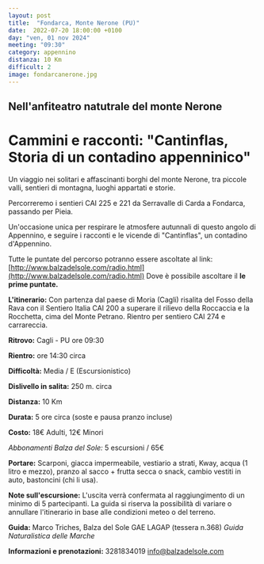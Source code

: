 ```yaml
---
layout: post
title:  "Fondarca, Monte Nerone (PU)"
date:  2022-07-20 18:00:00 +0100
day: "ven, 01 nov 2024"
meeting: "09:30"
category: appennino 
distanza: 10 Km
difficult: 2
image: fondarcanerone.jpg
---
```


## Nell'anfiteatro natutrale del monte Nerone

# Cammini e racconti: "Cantinflas, Storia di un contadino appenninico" 

Un viaggio nei solitari e affascinanti borghi del monte Nerone, tra piccole valli, sentieri di montagna, luoghi appartati e storie. 

Percorreremo i sentieri CAI 225 e 221 da Serravalle di Carda a Fondarca, passando per Pieia. 

Un'occasione unica per respirare le atmosfere autunnali di questo angolo di Appennino, e seguire i racconti e le vicende di "Cantinflas", un contadino d'Appennino.

Tutte le puntate del percorso potranno essere ascoltate al link: [http://www.balzadelsole.com/radio.html](http://www.balzadelsole.com/radio.html)
Dove è possibile ascoltare il **le prime puntate.**

**L'itinerario:** Con partenza dal paese di Moria (Cagli) risalita del Fosso della Rava con il Sentiero Italia CAI 200 a superare il rilievo della Roccaccia e la Rocchetta, cima del Monte Petrano. Rientro per sentiero CAI 274 e carrareccia.

**Ritrovo:** Cagli - PU ore 09:30

**Rientro:** ore 14:30 circa 

**Difficoltà:** Media / E (Escursionistico)

**Dislivello in salita:**  250 m. circa

**Distanza:** 10 Km

**Durata:** 5 ore circa (soste e pausa pranzo incluse)

**Costo:** 18€ Adulti, 12€ Minori

*Abbonamenti Balza del Sole:* 5 escursioni / 65€

**Portare:** Scarponi, giacca impermeabile, vestiario a strati, Kway, acqua (1 litro e mezzo), pranzo al sacco + frutta secca o snack, cambio vestiti in auto, bastoncini (chi li usa). 

**Note sull'escursione:** L'uscita verrà confermata al raggiungimento di un minimo di 5 partecipanti. La guida si riserva la possibilità di variare o annullare l'itinerario in base alle condizioni meteo o del terreno.


**Guida:** Marco Triches, Balza del Sole GAE LAGAP (tessera n.368)
*Guida Naturalistica delle Marche*

**Informazioni e prenotazioni:** 3281834019 info@balzadelsole.com
